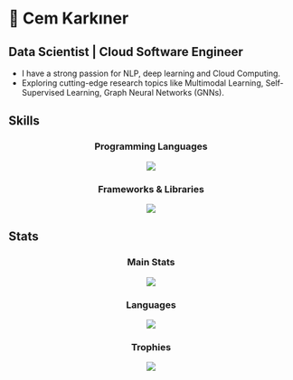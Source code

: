 # 👋 Cem Karkıner

##  Data Scientist | Cloud Software Engineer
 - I have a strong passion for NLP, deep learning and Cloud Computing.
 - Exploring cutting-edge research topics like Multimodal Learning, Self-Supervised Learning, Graph Neural Networks (GNNs).

## Skills

<div align="center">

  <h3>Programming Languages</h3>
  <img src="https://skillicons.dev/icons?i=python,r,java,cpp,c" />

  <h3>Frameworks & Libraries</h3>
  <img src="https://skillicons.dev/icons?i=pytorch,tensorflow,aws,docker,git,github,gcp&perline=4" />

</div>

## Stats
<div align="center">

  <h3>Main Stats</h3>
  <img src="https://github-readme-stats.vercel.app/api?username=cemkarkiner&show_icons=false&theme=merko&rank_icon=github" />

  <h3>Languages</h3>
  <img src="https://github-readme-stats.vercel.app/api/top-langs/?username=CemKarkiner&layout=compact&theme=merko" />

  <h3>Trophies</h3>
  <img src="https://github-profile-trophy.vercel.app/?username=cemkarkiner&theme=onedark" />

</div>


